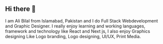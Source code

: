 ## Hi there 👋

I am Ali Bilal from Islamabad, Pakistan and I do Full Stack Webdevelopment and Graphic Designer. I really enjoy learning and working languages, framework and technology like React and Next js, I also enjoy Graphics designing Like Logo branding, Logo designing, UI/UX, Print Media.
<!--
**MrAliBilal/MrAliBilal** is a ✨ _special_ ✨ repository because its `README.md` (this file) appears on your GitHub profile.

Here are some ideas to get you started:

- 🔭 I’m currently working on ...
- 🌱 I’m currently learning ...
- 👯 I’m looking to collaborate on ...
- 🤔 I’m looking for help with ...
- 💬 Ask me about ...
- 📫 How to reach me: ...
- 😄 Pronouns: ...
- ⚡ Fun fact: ...
-->
